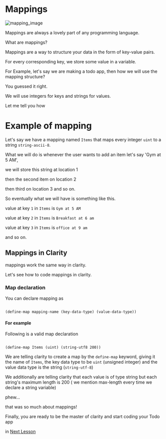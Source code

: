 # Mappings



![mapping_image](https://www.edureka.co/blog/wp-content/uploads/2019/09/img-recreate-01-1.jpg)



Mappings are always a lovely part of any programming language. 



What are mappings?



Mappings are a way to structure your data in the form of key-value pairs.

For every corresponding key, we store some value in a variable.



For Example, let's say we are making a todo app, then how we will use the mapping structure?



You guessed it right.



We will use integers for keys and strings for values.

Let me tell you how 



# Example of mapping



Let's say we have a mapping named `Items` that maps every integer `uint` to a string `string-ascii-8`.



What we will do is whenever the user wants to add an item let's say 'Gym at 5 AM',

we will store this string at location 1

then the second item on location 2 

then third on location 3 and so on.



So eventually what we will have is something like this.



value at key `1` in `Items` is  `Gym at 5 AM` 

value at key `2` in `Items` is  `Breakfast at 6 am` 

value at key `3` in `Items` is  `office at 9 am` 

and so on.





## Mappings in Clarity

mappings work the same way in clarity.

Let's see how to code mappings in clarity.



### Map declaration

You can declare mapping as 



```clarity

(define-map mapping-name (key-data-type) (value-data-type))

```



####  For example

Following is a valid map declaration



```clarity

(define-map Items (uint) (string-utf8 200))

```



We are telling clarity to create a map by the `define-map` keyword,  giving it the name of `Items`, the key data type to be `uint` (unsigned integer) and the value data type is the string (`string-utf-8`)



We additionally are telling clarity that each value is of type string but each string's maximum length is 200 ( we mention max-length every time we declare a string variable)



phew...

that was so much about mappings!



Finally, you are ready to be the master of clarity and start coding your Todo app

in [Next Lesson](./MakingFinalProject.md)



